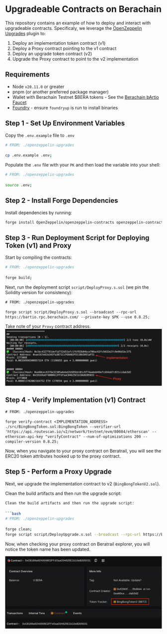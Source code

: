 # Upgradeable Contracts on Berachain

This repository contains an example of how to deploy and interact with upgradeable contracts. Specificaly, we leverage the [OpenZeppelin Upgrades](https://docs.openzeppelin.com/upgrades-plugins/1.x/foundry-upgrades) plugin to:

1. Deploy an implementation token contract (v1)
2. Deploy a Proxy contract pointing to the v1 contract
3. Deploy an upgrade token contract (v2)
4. Upgrade the Proxy contract to point to the v2 implementation

## Requirements

- Node `v20.11.0` or greater
- pnpm (or another preferred package manager)
- Wallet with Berachain Testnet $BERA tokens - See the [Berachain bArtio Faucet](https://bartio.faucet.berachain.com)
- [Foundry](https://book.getfoundry.sh/getting-started/installation) - ensure `foundryup` is run to install binaries

## Step 1 - Set Up Environment Variables

Copy the `.env.example` file to `.env`

```bash
# FROM: ./openzeppelin-upgrades

cp .env.example .env;
```

Populate the `.env` file with your `PK` and then load the variable into your shell:

```bash
# FROM: ./openzeppelin-upgrades

source .env;
```

## Step 2 - Install Forge Dependencies

Install dependencies by running:

```bash
forge install OpenZeppelin/openzeppelin-contracts openzeppelin-contracts-upgradeable OpenZeppelin/openzeppelin-foundry-upgrades foundry-rs/forge-std --no-commit --no-git;
```

## Step 3 - Run Deployment Script for Deploying Token (v1) and Proxy

Start by compiling the contracts:

```bash
# FROM: ./openzeppelin-upgrades

forge build;
```

Next, run the deployment script `script/DeployProxy.s.sol` (we pin the Solidity version for consistency):

```base
# FROM: ./openzeppelin-upgrades

forge script script/DeployProxy.s.sol --broadcast --rpc-url https://bartio.rpc.berachain.com/ --private-key $PK --use 0.8.25;
```

Take note of your `Proxy` contract address.
![DeployProxy Output](./README/deployProxyOutput.png)

## Step 4 - Verify Implementation (v1) Contract

```
# FROM: ./openzeppelin-upgrades

forge verify-contract <IMPLEMENTATION_ADDRESS> ./src/BingBongToken.sol:BingBongToken --verifier-url 'https://api.routescan.io/v2/network/testnet/evm/80084/etherscan' --etherscan-api-key "verifyContract" --num-of-optimizations 200 --compiler-version 0.8.25;
```

Now, when you navigate to your proxy contract on Beratrail, you will see the ERC20 token attributes hooked up to the proxy contract.

## Step 5 - Perform a Proxy Upgrade

Next, we upgrade the implementation contract to v2 (`BingBongTokenV2.sol`).

Clean the build artifacts and then run the upgrade script:

````bash
Clean the build artifacts and then run the upgrade script:

```bash
# FROM: ./openzeppelin-upgrades

forge clean;
forge script script/DeployUpgrade.s.sol --broadcast --rpc-url https://bartio.rpc.berachain.com/ --private-key $PK --use 0.8.25;
````

Now, when checking your proxy contract on Beratrail explorer, you will notice the token name has been updated.

![Updated Proxy](./README/updatedProxy.png)
